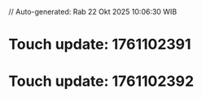 // Auto-generated: Rab 22 Okt 2025 10:06:30 WIB

# Touch update: 1761102391

# Touch update: 1761102392
